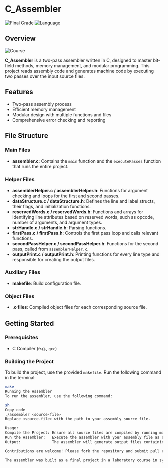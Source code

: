 # C_Assembler

![Final Grade](https://img.shields.io/badge/grade-95-brightgreen.svg)
![Language](https://img.shields.io/badge/language-C-blue.svg)
## Overview
![Course](https://img.shields.io/badge/subject-laboratory_in_system_programming-lightgrey.svg)

**C_Assembler** is a two-pass assembler written in C, designed to master bit-field methods, memory management, and modular programming. This project reads assembly code and generates machine code by executing two passes over the input source files.

## Features

- Two-pass assembly process
- Efficient memory management
- Modular design with multiple functions and files
- Comprehensive error checking and reporting

## File Structure

### Main Files

- **assembler.c**: Contains the `main` function and the `executePasses` function that runs the entire project.

### Helper Files

- **assemblerHelper.c / assemblerHelper.h**: Functions for argument checking and loops for the first and second passes.
- **dataStructure.c / dataStructure.h**: Defines the line and label structs, their flags, and initialization functions.
- **reservedWords.c / reservedWords.h**: Functions and arrays for identifying line attributes based on reserved words, such as opcode, number of arguments, and argument types.
- **strHandle.c / strHandle.h**: Parsing functions.
- **firstPass.c / firstPass.h**: Controls the first pass loop and calls relevant functions.
- **secondPassHelper.c / secondPassHelper.h**: Functions for the second pass, called from `assemblerHelper.c`.
- **outputPrint.c / outputPrint.h**: Printing functions for every line type and responsible for creating the output files.

### Auxiliary Files

- **makefile**: Build configuration file.

### Object Files

- **.o files**: Compiled object files for each corresponding source file.

## Getting Started

### Prerequisites

- C Compiler (e.g., `gcc`)

### Building the Project

To build the project, use the provided `makefile`. Run the following command in the terminal:

```sh
make
Running the Assembler
To run the assembler, use the following command:

sh
Copy code
./assembler <source-file>
Replace <source-file> with the path to your assembly source file.

Usage:
Compile the Project: Ensure all source files are compiled by running make.
Run the Assembler:   Execute the assembler with your assembly file as an argument.
Output:              The assembler will generate output files containing the machine code.

Contributions are welcome! Please fork the repository and submit pull requests.

The assembler was built as a final project in a laboratory course in system programming in the C language
